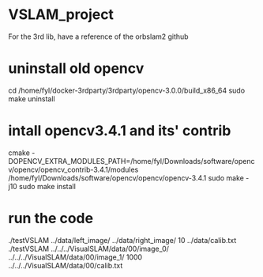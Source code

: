 # VSLAM_project
For the 3rd lib, have a reference of the orbslam2 github

# uninstall old opencv
cd /home/fyl/docker-3rdparty/3rdparty/opencv-3.0.0/build_x86_64
sudo make uninstall

# intall opencv3.4.1 and its' contrib
cmake -DOPENCV_EXTRA_MODULES_PATH=/home/fyl/Downloads/software/opencv/opencv/opencv_contrib-3.4.1/modules /home/fyl/Downloads/software/opencv/opencv/opencv-3.4.1
sudo make -j10
sudo make install

# run the code
./testVSLAM ../data/left_image/ ../data/right_image/ 10 ../data/calib.txt 
./testVSLAM ../../../VisualSLAM/data/00/image_0/  ../../../VisualSLAM/data/00/image_1/ 1000 ../../../VisualSLAM/data/00/calib.txt






